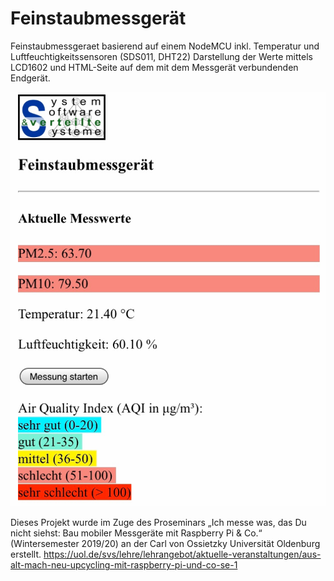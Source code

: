 # Feinstaubmessgerät
Feinstaubmessgeraet basierend auf einem NodeMCU inkl. Temperatur und Luftfeuchtigkeitssensoren (SDS011, DHT22)
Darstellung der Werte mittels LCD1602 und HTML-Seite auf dem mit dem Messgerät verbundenden Endgerät.

![alt text](https://github.com/smeeuw/feinstaubmessgeraet/blob/master/feinstaubmessgeraet.png)

Dieses Projekt wurde im Zuge des Proseminars „Ich messe was, das Du nicht siehst: Bau mobiler Messgeräte mit Raspberry Pi & Co.“ (Wintersemester 2019/20) an der Carl von Ossietzky Universität Oldenburg erstellt. https://uol.de/svs/lehre/lehrangebot/aktuelle-veranstaltungen/aus-alt-mach-neu-upcycling-mit-raspberry-pi-und-co-se-1
